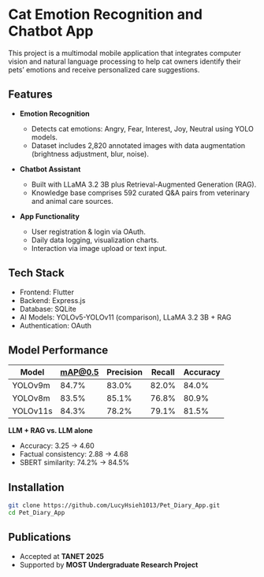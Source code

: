 # Cat Emotion Recognition and Chatbot App

This project is a multimodal mobile application that integrates computer vision and natural language processing to help cat owners identify their pets’ emotions and receive personalized care suggestions.

## Features

- **Emotion Recognition**
  - Detects cat emotions: Angry, Fear, Interest, Joy, Neutral using YOLO models.
  - Dataset includes 2,820 annotated images with data augmentation (brightness adjustment, blur, noise).

- **Chatbot Assistant**
  - Built with LLaMA 3.2 3B plus Retrieval-Augmented Generation (RAG).
  - Knowledge base comprises 592 curated Q&A pairs from veterinary and animal care sources.

- **App Functionality**
  - User registration & login via OAuth.
  - Daily data logging, visualization charts.
  - Interaction via image upload or text input.

## Tech Stack

- Frontend: Flutter  
- Backend: Express.js  
- Database: SQLite  
- AI Models: YOLOv5-YOLOv11 (comparison), LLaMA 3.2 3B + RAG  
- Authentication: OAuth  

## Model Performance

| Model    | mAP@0.5 | Precision | Recall | Accuracy |
|----------|---------|-----------|--------|----------|
| YOLOv9m  | 84.7%   | 83.0%     | 82.0%  | 84.0%    |
| YOLOv8m  | 83.5%   | 85.1%     | 76.8%  | 80.9%    |
| YOLOv11s | 84.3%   | 78.2%     | 79.1%  | 81.5%    |

**LLM + RAG vs. LLM alone**  
- Accuracy: 3.25 → 4.60  
- Factual consistency: 2.88 → 4.68  
- SBERT similarity: 74.2% → 84.5%

## Installation

```bash
git clone https://github.com/LucyHsieh1013/Pet_Diary_App.git
cd Pet_Diary_App
```

## Publications

- Accepted at **TANET 2025**  
- Supported by **MOST Undergraduate Research Project**
